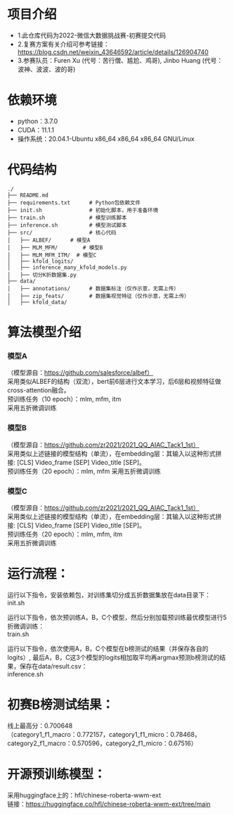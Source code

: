 # 项目介绍
- 1.此仓库代码为2022-微信大数据挑战赛-初赛提交代码  
- 2.复赛方案有关介绍可参考链接：https://blog.csdn.net/weixin_43646592/article/details/126904740
- 3.参赛队员：Furen Xu (代号：苦行僧、尴尬、鸡哥), Jinbo Huang (代号：波神、波波、波的哥)


# 依赖环境
- python：3.7.0
- CUDA：11.1.1
- 操作系统：20.04.1-Ubuntu  x86_64 x86_64 x86_64 GNU/Linux


# 代码结构
```
./
├── README.md
├── requirements.txt      # Python包依赖文件 
├── init.sh               # 初始化脚本，用于准备环境
├── train.sh              # 模型训练脚本
├── inference.sh          # 模型测试脚本 
├── src/                  # 核心代码
│   ├── ALBEF/      # 模型A
│   ├── MLM_MFM/        # 模型B
│   ├── MLM_MFM_ITM/  # 模型C
│   ├── kfold_logits/      
│   ├── inference_many_kfold_models.py
│   ├── 切分K折数据集.py
├── data/
│   ├── annotations/      # 数据集标注（仅作示意，无需上传）
│   ├── zip_feats/        # 数据集视觉特征（仅作示意，无需上传）
│   ├── kfold_data/
```

# 算法模型介绍
### 模型A
（模型源自：https://github.com/salesforce/albef）  
采用类似ALBEF的结构（双流），bert前6层进行文本学习，后6层和视频特征做cross-attention融合。  
预训练任务（10 epoch）：mlm, mfm, itm  
采用五折微调训练  

### 模型B
（模型源自：https://github.com/zr2021/2021_QQ_AIAC_Tack1_1st）  
采用类似上述链接的模型结构（单流），在embedding层：其输入以这种形式拼接: [CLS] Video_frame [SEP] Video_title [SEP]。    
预训练任务（20 epoch）：mlm, mfm 
采用五折微调训练 

### 模型C
（模型源自：https://github.com/zr2021/2021_QQ_AIAC_Tack1_1st）  
采用类似上述链接的模型结构（单流），在embedding层：其输入以这种形式拼接: [CLS] Video_frame [SEP] Video_title [SEP]。    
预训练任务（20 epoch）：mlm, mfm, itm  
采用五折微调训练 



# 运行流程：
运行以下指令，安装依赖包，对训练集切分成五折数据集放在data目录下：  
init.sh

运行以下指令，依次预训练A，B，C个模型，然后分别加载预训练最优模型进行5折微调训练：  
train.sh  


运行以下指令，依次使用A，B，C个模型在b榜测试的结果（并保存各自的logits）, 最后A，B，C这3个模型的logits相加取平均再argmax预测b榜测试的结果，保存在data/result.csv：  
inference.sh  



# 初赛B榜测试结果：
线上最高分：0.700648  
（category1_f1_macro：0.772157，category1_f1_micro：0.78468，category2_f1_macro：0.570596，category2_f1_micro：0.67516）

# 开源预训练模型：
采用huggingface上的：hfl/chinese-roberta-wwm-ext  
链接：https://huggingface.co/hfl/chinese-roberta-wwm-ext/tree/main